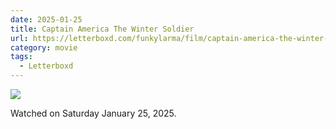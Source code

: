 ```yaml
---
date: 2025-01-25
title: Captain America The Winter Soldier
url: https://letterboxd.com/funkylarma/film/captain-america-the-winter-soldier/
category: movie
tags:
  - Letterboxd
---
```


![](https://a.ltrbxd.com/resized/sm/upload/he/p6/cc/lg/zt6b493XEL2OQ1bCSKccZ7V0iRY-0-600-0-900-crop.jpg?v=6296209106)

Watched on Saturday January 25, 2025.
